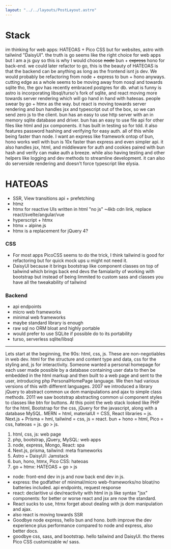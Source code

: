 ```yaml
---
layout: "../../layouts/PostLayout.astro"
---
```

# Stack
im thinking for web apps: HATEOAS + Pico CSS but for websites, astro with tailwind "DaisyUI".
the truth is go seems like the right choice for web apps but I am a js guy so this is why I would choose ~~node~~ bun + ~~express~~ hono for back-end.
we could later refactor to go, this is the beauty of HATEOAS is that the backend can be anything as long as the frontend isnt js dev. We would probably be refactoring from node + express to bun + hono anyways.
cutting edge as a whole seems to be moving away from nosql and towards sqlite tho, the gov has recently embraced postgres for db.
what is funny is astro is incorporating libsql/turso's fork of sqlite, and react moving more towards server rendering which will go hand in hand with hateoas.
people swear by go + htmx as the way. but react is moving towards server rendering and bun handles jsx and typescript out of the box, so we can send zero js to the client. bun has an easy to use http server with an in memory sqlite database and driver. bun has an easy to use file api for other files like html and jsx components. it has built in testing so for tdd. it also features password hashing and verifying for easy auth. all of this while being faster than node.
I want an express like framework ontop of bun, hono works well with bun is 10x faster than express and even simpler api. it also handles jsx, html, and middleware for auth and cookies paired with bun hash and verify can make auth a breeze. while also having testing and other helpers like logging and dev methods to streamline development. it can also do serverside rendering and doesn't force typescript like elysia.

# HATEOAS
- SSR, View transitions api + prefetching
- htmz
- htmx for reactive UIs written in html "no js" ~4kb cdn link, replace react/svelte/angular/vue
- hyperscript + htmx
- htmx + alpine.js
- htmx is a replacement for jQuery 4?

### CSS
- For most apps PicoCSS seems to do the trick, I think tailwind is good for refactoring but for quick mock ups u might not need it.
- DaisyUI because it brings bootstrap like component classes on top of tailwind which brings back end devs the famialarity of working with bootstrap but instead of being limmited to custom sass and classes you have all the tweakability of tailwind

### Backend
- api endpoints
- micro web frameworks
- minimal web frameworks
- maybe standard library is enough
- raw sql no ORM bloat and highly portable
- would prefer to use SQLite if possible do to its portability
- turso, serverless sqlite/libsql

---

Lets start at the beginning, the 90s: html, css, js. These are non-negotiables in web dev. html for the structure and content type and data, css for the styling and, js for interactivity. Someone wanted a personal homepage for each user made possible by a database containing user data to then be embedded in the html markup and then built to a web page and sent to the user, introducing php PersonalHomePage language. We then had various versions of this with different languages. 2007 we introduced a library jQuery to abstract common ux dom manipulations and ajax to simple class methods. 2011 we saw bootstrap abstracting common ui component styles to classes like btn for buttons. At this point the web stack looked like PHP for the html, Bootstrap for the css, jQuery for the javascript, along with a database MySQL. MERN = html, materialUI = CSS, React libraries = js. Next.js + Prisma = hml, tailwind = css, js = react. bun + hono = html, Pico = css, hateoas = js. go > js.

1. html, css, js: web page
2. php, bootstrap, jQuery, MySQL: web apps
3. node, express, Mongo, React: spa
4. Next.js, prisma, tailwind: meta frameworks
7. Astro + DaisyUI: Jamstack
5. bun, hono, htmx, Pico CSS: hateoas
6. go + htmx: HATEOAS + go > js

- node: front-end dev in js and now back end dev in js.
- express: the godfather of minimal/micro web-frameworks/no bloat/no batteries included. api endpoints, request response
- react: declaritive ui dev/reactivity with html in js like syntax "jsx" components: for better or worse react and jsx are now the standard.
- React sucks to use, htmx forget about dealing with js dom manipulation and ajax.
- also react is moving towards SSR 
- Goodbye node express, hello bun and hono. both improve the dev experience plus performance compared to node and express, also better docs.
- goodbye css, sass, and bootstrap. hello tailwind and DaisyUI. tho theres Pico CSS customizable w/ sass.
